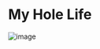 # My Hole Life

![image](https://github.com/KyleBing/canvas-my-hole-life/assets/12215982/3dcf8c4a-5a07-4a5c-8b01-920e4389fda4)
